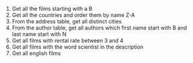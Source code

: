 1. Get all the films starting with a B
2. Get all the countries and order them by name Z-A
3. From the address table, get all distinct cities
4. From the author table, get all authors which first name start with B and last name start with N
5. Get all films with rental rate between 3 and 4
6. Get all films with the word scientist in the description
7. Get all english films